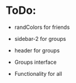 # ToDo:
- randColors for friends

- sidebar-2 for groups
- header for groups
- Groups interface


- Functionality for all